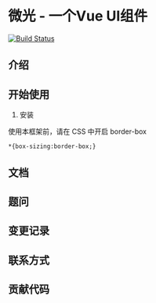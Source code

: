 # 微光 - 一个Vue UI组件

[![Build Status](https://www.travis-ci.org/Aurora-lingd/lun.svg?branch=master)](https://www.travis-ci.org/Aurora-lingd/lun)

## 介绍

## 开始使用

1. 安装

使用本框架前，请在 CSS 中开启 border-box

```
*{box-sizing:border-box;}
```

## 文档

## 题问

## 变更记录

## 联系方式

## 贡献代码

